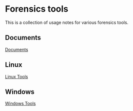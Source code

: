 # Forensics tools
This is a collection of usage notes for various forensics tools.

## Documents
[Documents](docs/docs.md)


## Linux
[Linux Tools](linux/linux.md)


## Windows
[Windows Tools](windows/windows.md)
